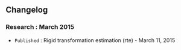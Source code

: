 ## Changelog

### Research : March 2015

- `Published` : Rigid transformation estimation (rte) - March 11, 2015
